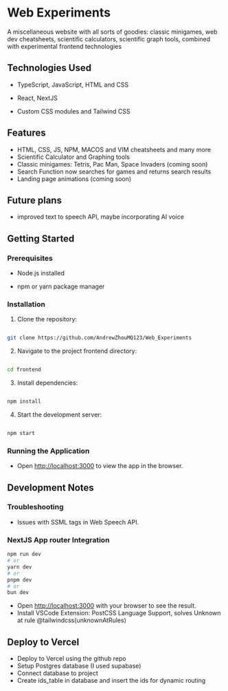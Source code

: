 # Web Experiments

A miscellaneous website with all sorts of goodies: classic minigames, web dev cheatsheets, scientific calculators, scientific graph tools, combined with experimental frontend technologies

## Technologies Used

- TypeScript, JavaScript, HTML and CSS

- React, NextJS

- Custom CSS modules and Tailwind CSS

## Features
- HTML, CSS, JS, NPM, MACOS and VIM cheatsheets and many more
- Scientific Calculator and Graphing tools
- Classic minigames: Tetris, Pac Man, Space Invaders (coming soon)
- Search Function now searches for games and returns search results
- Landing page animations (coming soon)

## Future plans
- improved text to speech API, maybe incorporating AI voice

## Getting Started

### Prerequisites

- Node.js installed

- npm or yarn package manager

### Installation

1. Clone the repository:

```bash

git clone https://github.com/AndrewZhouMQ123/Web_Experiments

```

2. Navigate to the project frontend directory:

```bash

cd frontend

```

3. Install dependencies:

```bash

npm install

```

4. Start the development server:

```bash

npm start

```

### Running the Application

- Open [http://localhost:3000](http://localhost:3000) to view the app in the browser.

## Development Notes

### Troubleshooting

- Issues with SSML tags in Web Speech API.

### NextJS App router Integration

```bash
npm run dev
# or
yarn dev
# or
pnpm dev
# or
bun dev
```

- Open [http://localhost:3000](http://localhost:3000) with your browser to see the result.
- Install VSCode Extension: PostCSS Language Support, solves Unknown at rule @tailwindcss(unknownAtRules)

## Deploy to Vercel

- Deploy to Vercel using the github repo
- Setup Postgres database (I used supabase)
- Connect database to project
- Create ids_table in database and insert the ids for dynamic routing